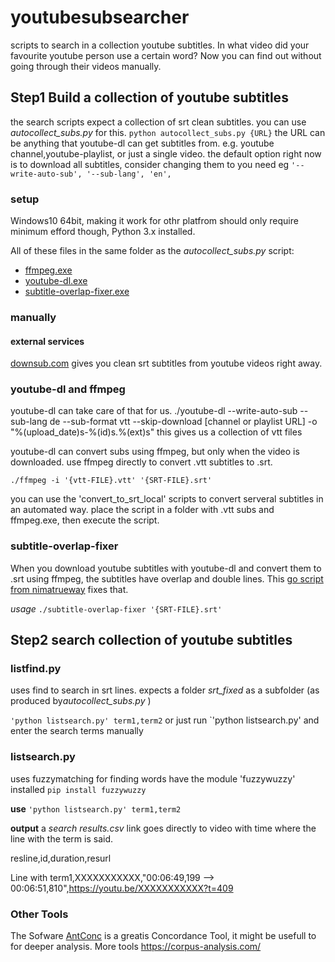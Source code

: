 # youtubesubsearcher
scripts to search in a collection youtube subtitles. 
In what video did your favourite youtube person use a certain word? Now you can find out without going through their videos manually.


## Step1 Build a collection of youtube subtitles
the search scripts expect a collection of srt clean subtitles.
you can use *autocollect_subs.py* for this.
`python autocollect_subs.py {URL}`
the URL can be anything that youtube-dl can get subtitles from. e.g. youtube channel,youtube-playlist, or just a single video.
 the default option right now is to download all subtitles, consider changing them to you need eg `'--write-auto-sub', '--sub-lang', 'en', `
 
### setup
Windows10 64bit, making it work for othr platfrom should only require minimum efford though, Python 3.x installed.

All of these files in the same folder as the *autocollect_subs.py* script:
 * [ffmpeg.exe](https://ffmpeg.org/download.html)
 * [youtube-dl.exe](https://ytdl-org.github.io/youtube-dl/download.html)
 * [subtitle-overlap-fixer.exe](https://github.com/bindestrichsoz/youtubesubsearcher/raw/main/subtitle-overlap-fixer.exe)


### manually
#### external services
[downsub.com](https://downsub.com/) gives you clean srt subtitles from youtube videos right away.

### youtube-dl and ffmpeg
youtube-dl can take care of that for us.
  ./youtube-dl --write-auto-sub --sub-lang de --sub-format vtt --skip-download [channel or playlist URL] -o "%(upload_date)s-%(id)s.%(ext)s"
this gives us a collection of vtt files

youtube-dl can convert subs using ffmpeg, but only when the video is downloaded.
use ffmpeg directly to convert .vtt subtitles to .srt.

`./ffmpeg -i '{vtt-FILE}.vtt' '{SRT-FILE}.srt'`

you can use the 'convert_to_srt_local' scripts to convert serveral subtitles in an automated way.
place the script in a folder with .vtt subs and ffmpeg.exe, then execute the script.

### subtitle-overlap-fixer
When you download youtube subtitles with youtube-dl and convert them to .srt using ffmpeg, the subtitles have overlap and double lines.
This [go script from nimatrueway](https://gist.github.com/nimatrueway/4589700f49c691e5413c5b2df4d02f4f) fixes that.

*usage*
`./subtitle-overlap-fixer '{SRT-FILE}.srt'`


## Step2 search collection of youtube subtitles

### listfind.py
uses find to search in srt lines. expects a folder *srt_fixed* as a subfolder (as produced by*autocollect_subs.py* )

`'python listsearch.py' term1,term2`
or just run `'python listsearch.py' and enter the search terms manually


### listsearch.py

uses fuzzymatching for finding words
have the module 'fuzzywuzzy' installed `pip install fuzzywuzzy`

**use**
`'python listsearch.py' term1,term2`

**output**
a *search results.csv* link goes directly to video with time where the line with the term is said.

resline,id,duration,resurl

Line with term1,XXXXXXXXXXX,"00:06:49,199 --> 00:06:51,810",https://youtu.be/XXXXXXXXXXX?t=409

### Other Tools
The Sofware [AntConc](http://www.laurenceanthony.net/software/antconc/) is a greatis Concordance Tool, it might be usefull to for deeper analysis.
More tools https://corpus-analysis.com/


